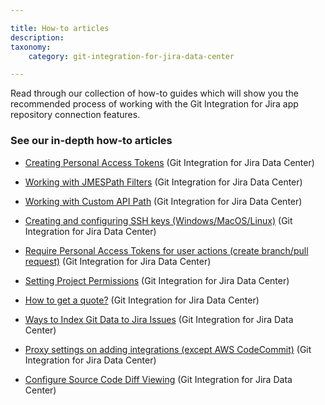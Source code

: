 ```yaml
---

title: How-to articles
description:
taxonomy:
    category: git-integration-for-jira-data-center

---
```


Read through our collection of how-to guides which will show you the recommended process of working with the Git Integration for Jira app repository connection features.

### See our in-depth how-to articles

*   [Creating Personal Access Tokens](/git-integration-for-jira-self-managed/creating-personal-access-tokens-gij-self-managed) (Git Integration for Jira Data Center)

*   [Working with JMESPath Filters](/git-integration-for-jira-self-managed/working-with-jmespath-filters-gij-self-managed) (Git Integration for Jira Data Center)

*   [Working with Custom API Path](/git-integration-for-jira-self-managed/working-with-custom-api-path-gij-self-managed) (Git Integration for Jira Data Center)

*   [Creating and configuring SSH keys (Windows/MacOS/Linux)](/git-integration-for-jira-self-managed/creating-and-configuring-ssh-keys-windows-macos-linux-gij-self-managed) (Git Integration for Jira Data Center)

*   [Require Personal Access Tokens for user actions (create branch/pull request)](/git-integration-for-jira-self-managed/require-personal-access-tokens-for-user-actions-create-branch-pull-request-gij-self-managed) (Git Integration for Jira Data Center)

*   [Setting Project Permissions](/git-integration-for-jira-self-managed/setting-project-permissions-gij-self-managed) (Git Integration for Jira Data Center)

*   [How to get a quote?](/git-integration-for-jira-self-managed/how-to-get-a-quote-gij-self-managed) (Git Integration for Jira Data Center)

*   [Ways to Index Git Data to Jira Issues](/git-integration-for-jira-self-managed/ways-to-index-git-data-to-jira-issues-gij-self-managed) (Git Integration for Jira Data Center)

*   [Proxy settings on adding integrations (except AWS CodeCommit)](/git-integration-for-jira-self-managed/proxy-settings-on-adding-integrations-except-aws-codecommit-gij-self-managed) (Git Integration for Jira Data Center)

*   [Configure Source Code Diff Viewing](/git-integration-for-jira-self-managed/configure-source-code-diff-viewing-gij-self-managed) (Git Integration for Jira Data Center)